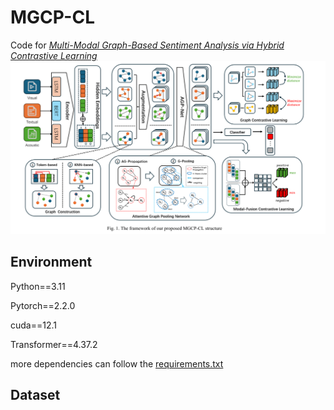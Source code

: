 # MGCP-CL
Code for *[Multi-Modal Graph-Based Sentiment Analysis via Hybrid Contrastive Learning](https://ieeexplore.ieee.org/abstract/document/10729439)*
![model](./pipeline-img/MGCP-CL.png)

## Environment
Python==3.11

Pytorch==2.2.0

cuda==12.1

Transformer==4.37.2


more dependencies can follow the [requirements.txt](./requirements.txt)

## Dataset
